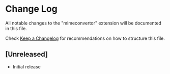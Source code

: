 # Change Log
All notable changes to the "mimeconvertor" extension will be documented in this file.

Check [Keep a Changelog](http://keepachangelog.com/) for recommendations on how to structure this file.

## [Unreleased]
- Initial release